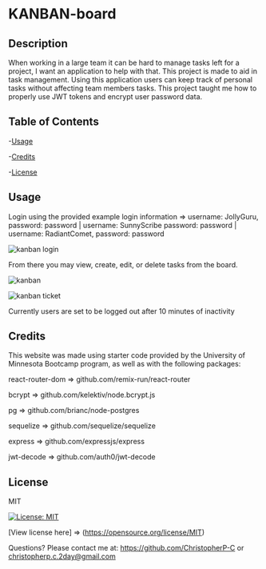 # KANBAN-board

  ## Description
  When working in a large team it can be hard to manage tasks left for a project, I want an application to help with that.
  This project is made to aid in task management.
  Using this application users can keep track of personal tasks without affecting team members tasks.
  This project taught me how to properly use JWT tokens and encrypt user password data.

  ## Table of Contents
  -[Usage](#usage)

  -[Credits](#credits)

  -[License](#license)

  ## Usage
  Login using the provided example login information =>  username: JollyGuru, password: password | username: SunnyScribe password: password | username: RadiantComet, password: password
  
  
  
  ![kanban login](https://github.com/user-attachments/assets/775da77d-f929-4439-aecc-6d19f1b24d3b)
  

  
  From there you may view, create, edit, or delete tasks from the board. 

  
  
  ![kanban](https://github.com/user-attachments/assets/767915ca-2717-4f10-8335-3c3fba34dd2e)

  
  
  ![kanban ticket](https://github.com/user-attachments/assets/8f513479-3c7d-470d-a9b6-9b668e5e3528)

  

  
  Currently users are set to be logged out after 10 minutes of inactivity

  

  ## Credits
  This website was made using starter code provided by the University of Minnesota Bootcamp program,
  as well as with the following packages:
  
  react-router-dom => github.com/remix-run/react-router
  
  bcrypt => github.com/kelektiv/node.bcrypt.js
  
  pg => github.com/brianc/node-postgres
  
  sequelize => github.com/sequelize/sequelize
  
  express => github.com/expressjs/express
  
  jwt-decode => github.com/auth0/jwt-decode

  ## License
  MIT

  [![License: MIT](https://img.shields.io/badge/License-MIT-yellow.svg)](https://opensource.org/licenses/MIT)

  [View license here] => (https://opensource.org/license/MIT)

  


  Questions? Please contact me at:
  https://github.com/ChristopherP-C or christopherp.c.2day@gmail.com

